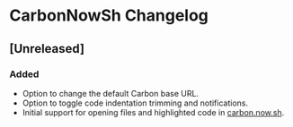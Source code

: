 <!-- Keep a Changelog guide -> https://keepachangelog.com -->

# CarbonNowSh Changelog

## [Unreleased]
### Added
- Option to change the default Carbon base URL.
- Option to toggle code indentation trimming and notifications.
- Initial support for opening files and highlighted code in [carbon.now.sh](https://carbon.now.sh/).
